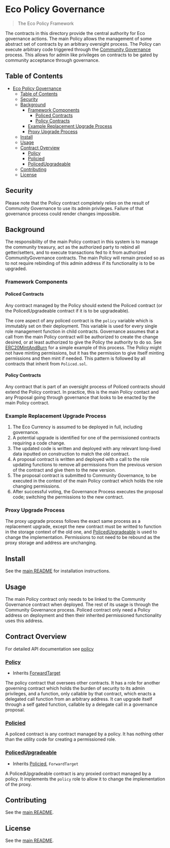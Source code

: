 # Eco Policy Governance

> The Eco Policy Framework

The contracts in this directory provide the central authority for Eco governance actions. The main Policy allows the management of some abstract set of contracts by an arbitrary oversight process. The Policy can execute arbitrary code triggered through the [Community Governance](../governance/community/README.md) process. This allows for admin like privileges on contracts to be gated by community acceptance through governance.

## Table of Contents

- [Eco Policy Governance](#eco-policy-governance)
  - [Table of Contents](#table-of-contents)
  - [Security](#security)
  - [Background](#background)
    - [Framework Components](#framework-components)
      - [Policed Contracts](#policed-contracts)
      - [Policy Contracts](#policy-contracts)
    - [Example Replacement Upgrade Process](#example-replacement-upgrade-process)
    - [Proxy Upgrade Process](#proxy-upgrade-process)
  - [Install](#install)
  - [Usage](#usage)
  - [Contract Overview](#contract-overview)
    - [Policy](#policy)
    - [Policied](#policied)
    - [PolicedUpgradeable](#policedupgradeable)
  - [Contributing](#contributing)
  - [License](#license)

## Security

Please note that the Policy contract completely relies on the result of Community Governance to use its admin privileges. Failure of that governance process could render changes impossible.

## Background

The responsibility of the main Policy contract in this system is to manage the community treasury, act as the authorized party to rebind all getter/setters, and to execute transactions fed to it from authorized CommunityGovernance contracts. The main Policy will remain proxied so as to not require rebinding of this admin address if its functionality is to be upgraded.

### Framework Components

#### Policed Contracts

Any contract managed by the Policy should extend the Policed contract (or the PolicedUpgradeable contract if it is to be upgradeable).

The core aspect of any policed contract is the `policy` variable which is immutably set on their deployment. This variable is used for every single role management function in child contracts. Governance assumes that a call from the main Policy contract will be authorized to create the change desired, or at least authorized to give the Policy the authority to do so. See [ERC20MintAndBurn](../currency/README.md#erc20mintandburn) for a simple example of this process. The Policy might not have minting permissions, but it has the permission to give itself minting permissions and then mint if needed. This pattern is followed by all contracts that inherit from `Policed.sol`.

#### Policy Contracts

Any contract that is part of an oversight process of Policed contracts should extend the Policy contract. In practice, this is the main Policy contact and any Proposal going through governance that looks to be enacted by the main Policy contract.

### Example Replacement Upgrade Process

1. The Eco Currency is assumed to be deployed in full, including governance.
2. A potential upgrade is identified for one of the permissioned contracts requiring a code change.
3. The updated code is written and deployed with any relevant long-lived data inputted on construction to match the old contract.
4. A proposal contract is written and deployed with a call to the role updating functions to remove all permissions from the previous version of the contract and give them to the new version.
5. The proposal contract is submitted to Community Governance, to be executed in the context of the main Policy contract which holds the role changing permissions.
6. After successful voting, the Governance Process executes the proposal code; switching the permissions to the new contract.

### Proxy Upgrade Process

The proxy upgrade process follows the exact same process as a replacement upgrade, except the new contract must be writted to function in the storage context of the old one, and [PolicedUpgradeable](#policedupgradeable) is used to change the implementation. Permissions to not need to be rebound as the proxy storage and address are unchanging.

## Install

See the [main README](../../README.md) for installation instructions.

## Usage

The main Policy contract only needs to be linked to the Community Governance contract when deployed. The rest of its usage is through the Community Governance process. Policed contract only need a Policy address on deployment and then their inherited permissioned functionality uses this address.

## Contract Overview

For detailed API documentation see [policy](../../docs/solidity/policy/)

### [Policy](../../docs/solidity/policy/Policy.md)

- Inherits [ForwardTarget](../../../docs/solidity/proxy/ForwardTarget.md)

The policy contract that oversees other contracts. It has a role for another governing contract which holds the burden of security to its admin privileges, and a function, only callable by that contract, which enacts a delegated call function from an arbitrary address. It can upgrade itself through a self gated function, callable by a delegate call in a governance proposal.

### [Policied](../../docs/solidity/policy/Policed.md)

A policed contract is any contract managed by a policy. It has nothing other than the utility code for creating a permissioned role.

### [PolicedUpgradeable](../../docs/solidity/policy/PolicedUpgradeable.md)

- Inherits [Policied](../../docs/solidity/policy/Policied), `ForwardTarget`

A PolicedUpgradeable contract is any proxied contract managed by a policy. It implements the `policy` role to allow it to change the implementation of the proxy.

## Contributing

See the [main README](../../README.md).

## License

See the [main README](../../README.md).

